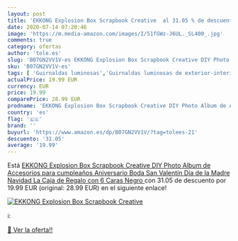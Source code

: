 ```yaml
---
layout: post
title: 'EKKONG Explosion Box Scrapbook Creative  al 31.05 % de descuento'
date: 2020-07-14 07:20:46
image: 'https://m.media-amazon.com/images/I/51fGWz-J6UL._SL400_.jpg'
comments: true
category: ofertas
author: 'tole.es'
slug: 'B07GN2VV1V-es EKKONG Explosion Box Scrapbook Creative DIY Photo Album de...'
sku: 'B07GN2VV1V-es'
tags: [ 'Guirnaldas luminosas','Guirnaldas luminosas de exterior-interior','Iluminación','navidad', ]
actualPrice: 19.99 EUR
currency: EUR
price: 19.99
comparePrice: 28.99 EUR
prodname: 'EKKONG Explosion Box Scrapbook Creative DIY Photo Album de Accesorios para cumpleaños Aniversario Boda San Valentín Día de la Madre Navidad La Caja de Regalo con 6 Caras  Negro '
country: 'es'
flag: '🇪🇸'
brand: ''
buyurl: 'https://www.amazon.es/dp/B07GN2VV1V/?tag=tolees-21'
descuento: '31.05'
average: '19.99'
---
```


Está [EKKONG Explosion Box Scrapbook Creative DIY Photo Album de Accesorios para cumpleaños Aniversario Boda San Valentín Día de la Madre Navidad La Caja de Regalo con 6 Caras  Negro ](https://www.amazon.es/dp/B07GN2VV1V/?tag=tolees-21) con 31.05 de descuento por 19.99 EUR (original: 28.99 EUR) en el siguiente enlace!

[![EKKONG Explosion Box Scrapbook Creative ](https://m.media-amazon.com/images/I/51fGWz-J6UL._SL400_.jpg)](https://www.amazon.es/dp/B07GN2VV1V/?tag=tolees-21)

ℹ️:


[🛒 Ver la oferta!!](https://www.amazon.es/dp/B07GN2VV1V/?tag=tolees-21)
